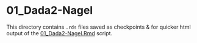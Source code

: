 # 01_Dada2-Nagel

This directory contains `.rds` files saved as checkpoints & for quicker html output of the [01_Dada2-Nagel.Rmd](../../../../scripts/analysis-individual/Nagel-2016/01_Dada2-Nagel.Rmd) script.